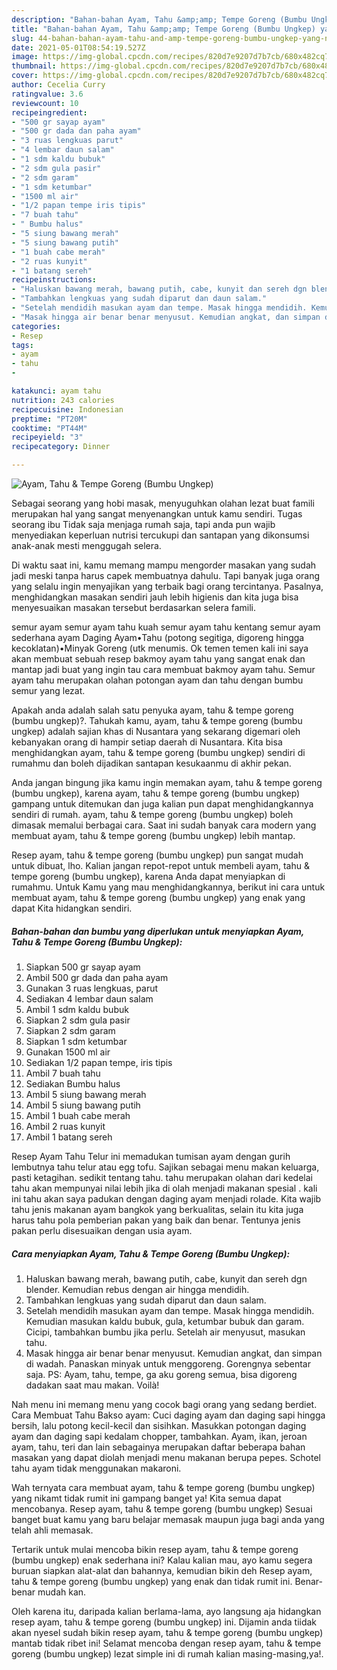 ```yaml
---
description: "Bahan-bahan Ayam, Tahu &amp;amp; Tempe Goreng (Bumbu Ungkep) yang nikmat Untuk Jualan"
title: "Bahan-bahan Ayam, Tahu &amp;amp; Tempe Goreng (Bumbu Ungkep) yang nikmat Untuk Jualan"
slug: 44-bahan-bahan-ayam-tahu-and-amp-tempe-goreng-bumbu-ungkep-yang-nikmat-untuk-jualan
date: 2021-05-01T08:54:19.527Z
image: https://img-global.cpcdn.com/recipes/820d7e9207d7b7cb/680x482cq70/ayam-tahu-tempe-goreng-bumbu-ungkep-foto-resep-utama.jpg
thumbnail: https://img-global.cpcdn.com/recipes/820d7e9207d7b7cb/680x482cq70/ayam-tahu-tempe-goreng-bumbu-ungkep-foto-resep-utama.jpg
cover: https://img-global.cpcdn.com/recipes/820d7e9207d7b7cb/680x482cq70/ayam-tahu-tempe-goreng-bumbu-ungkep-foto-resep-utama.jpg
author: Cecelia Curry
ratingvalue: 3.6
reviewcount: 10
recipeingredient:
- "500 gr sayap ayam"
- "500 gr dada dan paha ayam"
- "3 ruas lengkuas parut"
- "4 lembar daun salam"
- "1 sdm kaldu bubuk"
- "2 sdm gula pasir"
- "2 sdm garam"
- "1 sdm ketumbar"
- "1500 ml air"
- "1/2 papan tempe iris tipis"
- "7 buah tahu"
- " Bumbu halus"
- "5 siung bawang merah"
- "5 siung bawang putih"
- "1 buah cabe merah"
- "2 ruas kunyit"
- "1 batang sereh"
recipeinstructions:
- "Haluskan bawang merah, bawang putih, cabe, kunyit dan sereh dgn blender. Kemudian rebus dengan air hingga mendidih."
- "Tambahkan lengkuas yang sudah diparut dan daun salam."
- "Setelah mendidih masukan ayam dan tempe. Masak hingga mendidih. Kemudian masukan kaldu bubuk, gula, ketumbar bubuk dan garam. Cicipi, tambahkan bumbu jika perlu. Setelah air menyusut, masukan tahu."
- "Masak hingga air benar benar menyusut. Kemudian angkat, dan simpan di wadah. Panaskan minyak untuk menggoreng. Gorengnya sebentar saja. PS: Ayam, tahu, tempe, ga aku goreng semua, bisa digoreng dadakan saat mau makan. Voilà!"
categories:
- Resep
tags:
- ayam
- tahu
- 

katakunci: ayam tahu  
nutrition: 243 calories
recipecuisine: Indonesian
preptime: "PT20M"
cooktime: "PT44M"
recipeyield: "3"
recipecategory: Dinner

---
```



![Ayam, Tahu &amp; Tempe Goreng (Bumbu Ungkep)](https://img-global.cpcdn.com/recipes/820d7e9207d7b7cb/680x482cq70/ayam-tahu-tempe-goreng-bumbu-ungkep-foto-resep-utama.jpg)

Sebagai seorang yang hobi masak, menyuguhkan olahan lezat buat famili merupakan hal yang sangat menyenangkan untuk kamu sendiri. Tugas seorang ibu Tidak saja menjaga rumah saja, tapi anda pun wajib menyediakan keperluan nutrisi tercukupi dan santapan yang dikonsumsi anak-anak mesti menggugah selera.

Di waktu  saat ini, kamu memang mampu mengorder masakan yang sudah jadi meski tanpa harus capek membuatnya dahulu. Tapi banyak juga orang yang selalu ingin menyajikan yang terbaik bagi orang tercintanya. Pasalnya, menghidangkan masakan sendiri jauh lebih higienis dan kita juga bisa menyesuaikan masakan tersebut berdasarkan selera famili. 

semur ayam semur ayam tahu kuah semur ayam tahu kentang semur ayam sederhana ayam Daging Ayam•Tahu (potong segitiga, digoreng hingga kecoklatan)•Minyak Goreng (utk menumis. Ok temen temen kali ini saya akan membuat sebuah resep bakmoy ayam tahu yang sangat enak dan mantap jadi buat yang ingin tau cara membuat bakmoy ayam tahu. Semur ayam tahu merupakan olahan potongan ayam dan tahu dengan bumbu semur yang lezat.

Apakah anda adalah salah satu penyuka ayam, tahu &amp; tempe goreng (bumbu ungkep)?. Tahukah kamu, ayam, tahu &amp; tempe goreng (bumbu ungkep) adalah sajian khas di Nusantara yang sekarang digemari oleh kebanyakan orang di hampir setiap daerah di Nusantara. Kita bisa menghidangkan ayam, tahu &amp; tempe goreng (bumbu ungkep) sendiri di rumahmu dan boleh dijadikan santapan kesukaanmu di akhir pekan.

Anda jangan bingung jika kamu ingin memakan ayam, tahu &amp; tempe goreng (bumbu ungkep), karena ayam, tahu &amp; tempe goreng (bumbu ungkep) gampang untuk ditemukan dan juga kalian pun dapat menghidangkannya sendiri di rumah. ayam, tahu &amp; tempe goreng (bumbu ungkep) boleh dimasak memalui berbagai cara. Saat ini sudah banyak cara modern yang membuat ayam, tahu &amp; tempe goreng (bumbu ungkep) lebih mantap.

Resep ayam, tahu &amp; tempe goreng (bumbu ungkep) pun sangat mudah untuk dibuat, lho. Kalian jangan repot-repot untuk membeli ayam, tahu &amp; tempe goreng (bumbu ungkep), karena Anda dapat menyiapkan di rumahmu. Untuk Kamu yang mau menghidangkannya, berikut ini cara untuk membuat ayam, tahu &amp; tempe goreng (bumbu ungkep) yang enak yang dapat Kita hidangkan sendiri.

<!--inarticleads1-->

##### Bahan-bahan dan bumbu yang diperlukan untuk menyiapkan Ayam, Tahu &amp; Tempe Goreng (Bumbu Ungkep):

1. Siapkan 500 gr sayap ayam
1. Ambil 500 gr dada dan paha ayam
1. Gunakan 3 ruas lengkuas, parut
1. Sediakan 4 lembar daun salam
1. Ambil 1 sdm kaldu bubuk
1. Siapkan 2 sdm gula pasir
1. Siapkan 2 sdm garam
1. Siapkan 1 sdm ketumbar
1. Gunakan 1500 ml air
1. Sediakan 1/2 papan tempe, iris tipis
1. Ambil 7 buah tahu
1. Sediakan  Bumbu halus
1. Ambil 5 siung bawang merah
1. Ambil 5 siung bawang putih
1. Ambil 1 buah cabe merah
1. Ambil 2 ruas kunyit
1. Ambil 1 batang sereh


Resep Ayam Tahu Telur ini memadukan tumisan ayam dengan gurih lembutnya tahu telur atau egg tofu. Sajikan sebagai menu makan keluarga, pasti ketagihan. sedikit tentang tahu. tahu merupakan olahan dari kedelai tahu akan mempunyai nilai lebih jika di olah menjadi makanan spesial . kali ini tahu akan saya padukan dengan daging ayam menjadi rolade. Kita wajib tahu jenis makanan ayam bangkok yang berkualitas, selain itu kita juga harus tahu pola pemberian pakan yang baik dan benar. Tentunya jenis pakan perlu disesuaikan dengan usia ayam. 

<!--inarticleads2-->

##### Cara menyiapkan Ayam, Tahu &amp; Tempe Goreng (Bumbu Ungkep):

1. Haluskan bawang merah, bawang putih, cabe, kunyit dan sereh dgn blender. Kemudian rebus dengan air hingga mendidih.
1. Tambahkan lengkuas yang sudah diparut dan daun salam.
1. Setelah mendidih masukan ayam dan tempe. Masak hingga mendidih. Kemudian masukan kaldu bubuk, gula, ketumbar bubuk dan garam. Cicipi, tambahkan bumbu jika perlu. Setelah air menyusut, masukan tahu.
1. Masak hingga air benar benar menyusut. Kemudian angkat, dan simpan di wadah. Panaskan minyak untuk menggoreng. Gorengnya sebentar saja. PS: Ayam, tahu, tempe, ga aku goreng semua, bisa digoreng dadakan saat mau makan. Voilà!


Nah menu ini memang menu yang cocok bagi orang yang sedang berdiet. Cara Membuat Tahu Bakso ayam: Cuci daging ayam dan daging sapi hingga bersih, lalu potong kecil-kecil dan sisihkan. Masukkan potongan daging ayam dan daging sapi kedalam chopper, tambahkan. Ayam, ikan, jeroan ayam, tahu, teri dan lain sebagainya merupakan daftar beberapa bahan masakan yang dapat diolah menjadi menu makanan berupa pepes. Schotel tahu ayam tidak menggunakan makaroni. 

Wah ternyata cara membuat ayam, tahu &amp; tempe goreng (bumbu ungkep) yang nikamt tidak rumit ini gampang banget ya! Kita semua dapat mencobanya. Resep ayam, tahu &amp; tempe goreng (bumbu ungkep) Sesuai banget buat kamu yang baru belajar memasak maupun juga bagi anda yang telah ahli memasak.

Tertarik untuk mulai mencoba bikin resep ayam, tahu &amp; tempe goreng (bumbu ungkep) enak sederhana ini? Kalau kalian mau, ayo kamu segera buruan siapkan alat-alat dan bahannya, kemudian bikin deh Resep ayam, tahu &amp; tempe goreng (bumbu ungkep) yang enak dan tidak rumit ini. Benar-benar mudah kan. 

Oleh karena itu, daripada kalian berlama-lama, ayo langsung aja hidangkan resep ayam, tahu &amp; tempe goreng (bumbu ungkep) ini. Dijamin anda tiidak akan nyesel sudah bikin resep ayam, tahu &amp; tempe goreng (bumbu ungkep) mantab tidak ribet ini! Selamat mencoba dengan resep ayam, tahu &amp; tempe goreng (bumbu ungkep) lezat simple ini di rumah kalian masing-masing,ya!.

